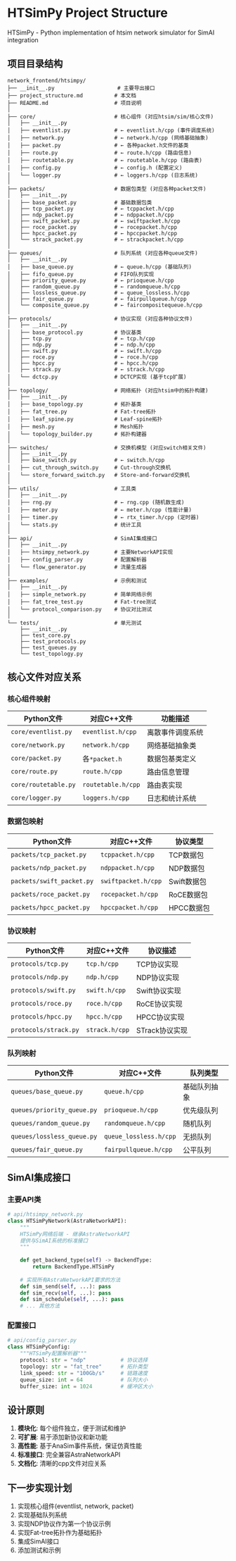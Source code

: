  # HTSimPy Project Structure

HTSimPy - Python implementation of htsim network simulator for SimAI integration

## 项目目录结构

```
network_frontend/htsimpy/
├── __init__.py                    # 主要导出接口
├── project_structure.md          # 本文档
├── README.md                     # 项目说明
│
├── core/                         # 核心组件 (对应htsim/sim/核心文件)
│   ├── __init__.py
│   ├── eventlist.py              # ← eventlist.h/cpp (事件调度系统)
│   ├── network.py                # ← network.h/cpp (网络基础抽象)
│   ├── packet.py                 # ← 各种packet.h文件的基类
│   ├── route.py                  # ← route.h/cpp (路由信息)
│   ├── routetable.py             # ← routetable.h/cpp (路由表)
│   ├── config.py                 # ← config.h (配置定义)
│   └── logger.py                 # ← loggers.h/cpp (日志系统)
│
├── packets/                      # 数据包类型 (对应各种packet文件)
│   ├── __init__.py
│   ├── base_packet.py            # 基础数据包类
│   ├── tcp_packet.py             # ← tcppacket.h/cpp
│   ├── ndp_packet.py             # ← ndppacket.h/cpp
│   ├── swift_packet.py           # ← swiftpacket.h/cpp
│   ├── roce_packet.py            # ← rocepacket.h/cpp
│   ├── hpcc_packet.py            # ← hpccpacket.h/cpp
│   └── strack_packet.py          # ← strackpacket.h/cpp
│
├── queues/                       # 队列系统 (对应各种queue文件)
│   ├── __init__.py
│   ├── base_queue.py             # ← queue.h/cpp (基础队列)
│   ├── fifo_queue.py             # FIFO队列实现
│   ├── priority_queue.py         # ← prioqueue.h/cpp
│   ├── random_queue.py           # ← randomqueue.h/cpp
│   ├── lossless_queue.py         # ← queue_lossless.h/cpp
│   ├── fair_queue.py             # ← fairpullqueue.h/cpp
│   └── composite_queue.py        # ← faircompositequeue.h/cpp
│
├── protocols/                    # 协议实现 (对应各种协议文件)
│   ├── __init__.py
│   ├── base_protocol.py          # 协议基类
│   ├── tcp.py                    # ← tcp.h/cpp
│   ├── ndp.py                    # ← ndp.h/cpp
│   ├── swift.py                  # ← swift.h/cpp
│   ├── roce.py                   # ← roce.h/cpp
│   ├── hpcc.py                   # ← hpcc.h/cpp
│   ├── strack.py                 # ← strack.h/cpp
│   └── dctcp.py                  # DCTCP实现 (基于tcp扩展)
│
├── topology/                     # 网络拓扑 (对应htsim中的拓扑构建)
│   ├── __init__.py
│   ├── base_topology.py          # 拓扑基类
│   ├── fat_tree.py               # Fat-tree拓扑
│   ├── leaf_spine.py             # Leaf-spine拓扑
│   ├── mesh.py                   # Mesh拓扑
│   └── topology_builder.py       # 拓扑构建器
│
├── switches/                     # 交换机模型 (对应switch相关文件)
│   ├── __init__.py
│   ├── base_switch.py            # ← switch.h/cpp
│   ├── cut_through_switch.py     # Cut-through交换机
│   └── store_forward_switch.py   # Store-and-forward交换机
│
├── utils/                        # 工具类
│   ├── __init__.py
│   ├── rng.py                    # ← rng.cpp (随机数生成)
│   ├── meter.py                  # ← meter.h/cpp (性能计量)
│   ├── timer.py                  # ← rtx_timer.h/cpp (定时器)
│   └── stats.py                  # 统计工具
│
├── api/                          # SimAI集成接口
│   ├── __init__.py
│   ├── htsimpy_network.py        # 主要NetworkAPI实现
│   ├── config_parser.py          # 配置解析器
│   └── flow_generator.py         # 流量生成器
│
├── examples/                     # 示例和测试
│   ├── __init__.py
│   ├── simple_network.py         # 简单网络示例
│   ├── fat_tree_test.py          # Fat-tree测试
│   └── protocol_comparison.py    # 协议对比测试
│
└── tests/                        # 单元测试
    ├── __init__.py
    ├── test_core.py
    ├── test_protocols.py
    ├── test_queues.py
    └── test_topology.py
```

## 核心文件对应关系

### 核心组件映射
| Python文件 | 对应C++文件 | 功能描述 |
|-----------|------------|----------|
| `core/eventlist.py` | `eventlist.h/cpp` | 离散事件调度系统 |
| `core/network.py` | `network.h/cpp` | 网络基础抽象类 |
| `core/packet.py` | 各`*packet.h` | 数据包基类定义 |
| `core/route.py` | `route.h/cpp` | 路由信息管理 |
| `core/routetable.py` | `routetable.h/cpp` | 路由表实现 |
| `core/logger.py` | `loggers.h/cpp` | 日志和统计系统 |

### 数据包映射
| Python文件 | 对应C++文件 | 协议类型 |
|-----------|------------|----------|
| `packets/tcp_packet.py` | `tcppacket.h/cpp` | TCP数据包 |
| `packets/ndp_packet.py` | `ndppacket.h/cpp` | NDP数据包 |
| `packets/swift_packet.py` | `swiftpacket.h/cpp` | Swift数据包 |
| `packets/roce_packet.py` | `rocepacket.h/cpp` | RoCE数据包 |
| `packets/hpcc_packet.py` | `hpccpacket.h/cpp` | HPCC数据包 |

### 协议映射
| Python文件 | 对应C++文件 | 协议描述 |
|-----------|------------|----------|
| `protocols/tcp.py` | `tcp.h/cpp` | TCP协议实现 |
| `protocols/ndp.py` | `ndp.h/cpp` | NDP协议实现 |
| `protocols/swift.py` | `swift.h/cpp` | Swift协议实现 |
| `protocols/roce.py` | `roce.h/cpp` | RoCE协议实现 |
| `protocols/hpcc.py` | `hpcc.h/cpp` | HPCC协议实现 |
| `protocols/strack.py` | `strack.h/cpp` | STrack协议实现 |

### 队列映射
| Python文件 | 对应C++文件 | 队列类型 |
|-----------|------------|----------|
| `queues/base_queue.py` | `queue.h/cpp` | 基础队列抽象 |
| `queues/priority_queue.py` | `prioqueue.h/cpp` | 优先级队列 |
| `queues/random_queue.py` | `randomqueue.h/cpp` | 随机队列 |
| `queues/lossless_queue.py` | `queue_lossless.h/cpp` | 无损队列 |
| `queues/fair_queue.py` | `fairpullqueue.h/cpp` | 公平队列 |

## SimAI集成接口

### 主要API类
```python
# api/htsimpy_network.py
class HTSimPyNetwork(AstraNetworkAPI):
    """
    HTSimPy网络后端 - 继承AstraNetworkAPI
    提供与SimAI系统的标准接口
    """
    
    def get_backend_type(self) -> BackendType:
        return BackendType.HTSimPy
    
    # 实现所有AstraNetworkAPI要求的方法
    def sim_send(self, ...): pass
    def sim_recv(self, ...): pass
    def sim_schedule(self, ...): pass
    # ... 其他方法
```

### 配置接口
```python
# api/config_parser.py  
class HTSimPyConfig:
    """HTSimPy配置解析器"""
    protocol: str = "ndp"           # 协议选择
    topology: str = "fat_tree"      # 拓扑类型
    link_speed: str = "100Gb/s"     # 链路速度
    queue_size: int = 64            # 队列大小
    buffer_size: int = 1024         # 缓冲区大小
```

## 设计原则

1. **模块化**: 每个组件独立，便于测试和维护
2. **可扩展**: 易于添加新协议和新功能
3. **高性能**: 基于AnaSim事件系统，保证仿真性能
4. **标准接口**: 完全兼容AstraNetworkAPI
5. **文档化**: 清晰的cpp文件对应关系

## 下一步实现计划

1. 实现核心组件(eventlist, network, packet)
2. 实现基础队列系统
3. 实现NDP协议作为第一个协议示例
4. 实现Fat-tree拓扑作为基础拓扑
5. 集成SimAI接口
6. 添加测试和示例